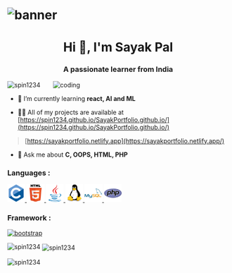 # <img src="https://cdn.pixabay.com/animation/2022/11/16/14/56/14-56-49-778_512.gif" alt="banner" width="100%" height="400">
<h1 align="center">Hi 👋, I'm Sayak Pal</h1>
<h3 align="center">A passionate learner from India</h3>

<img align="right" alt="coding" width="400" src="https://miro.medium.com/max/1360/0*7Q3yvSIv_t0ioJ-Z.gif">

<p align="left"> <img src="https://komarev.com/ghpvc/?username=spin1234&label=Profile%20views&color=0e75b6&style=flat" alt="spin1234" /> </p>

- 🌱 I’m currently learning **react, AI and ML**

- 👨‍💻 All of my projects are available at [https://spin1234.github.io/SayakPortfolio.github.io/](https://spin1234.github.io/SayakPortfolio.github.io/) 
 > [https://sayakportfolio.netlify.app](https://sayakportfolio.netlify.app/)
  

- 💬 Ask me about **C, OOPS, HTML, PHP**

<!-- - 📫 How to reach me **https://syntaxnation.blogspot.com** -->


<h3 align="left">Languages :</h3>
<p align="left"> <a href="https://www.cprogramming.com/" target="_blank" rel="noreferrer"> <img src="https://raw.githubusercontent.com/devicons/devicon/master/icons/c/c-original.svg" alt="c" width="40" height="40"/> </a> <a href="https://www.w3.org/html/" target="_blank" rel="noreferrer"> <img src="https://raw.githubusercontent.com/devicons/devicon/master/icons/html5/html5-original-wordmark.svg" alt="html5" width="40" height="40"/> </a> <a href="https://www.java.com" target="_blank" rel="noreferrer"> <img src="https://raw.githubusercontent.com/devicons/devicon/master/icons/java/java-original.svg" alt="java" width="40" height="40"/> </a> <a href="https://www.linux.org/" target="_blank" rel="noreferrer"> <img src="https://raw.githubusercontent.com/devicons/devicon/master/icons/linux/linux-original.svg" alt="linux" width="40" height="40"/> </a> <a href="https://www.mysql.com/" target="_blank" rel="noreferrer"> <img src="https://raw.githubusercontent.com/devicons/devicon/master/icons/mysql/mysql-original-wordmark.svg" alt="mysql" width="40" height="40"/> </a> <a href="https://www.php.net" target="_blank" rel="noreferrer"> <img src="https://raw.githubusercontent.com/devicons/devicon/master/icons/php/php-original.svg" alt="php" width="40" height="40"/> </a> </p>
<h3 align="left">Framework :</h3>
<p align="left">
<a href="https://getbootstrap.com" target="_blank" rel="noreferrer"> <img src="https://media3.giphy.com/media/Sr8xDpMwVKOHUWDVRD/giphy.gif?cid=6c09b952nw1wdqfqiqgqci7598dqhhy39lreth0ynvx7n5ja&rid=giphy.gif&ct=s" alt="bootstrap" width="100" height="100"/> </a>
</p>
<p><img align="left" src="https://github-readme-stats.vercel.app/api/top-langs?username=spin1234&show_icons=true&locale=en&layout=compact" alt="spin1234" /></p>

<p>&nbsp;<img align="center" src="https://github-readme-stats.vercel.app/api?username=spin1234&show_icons=true&locale=en" alt="spin1234" /></p>

<p><img align="center" src="https://github-readme-streak-stats.herokuapp.com/?user=spin1234&" alt="spin1234" /></p>

